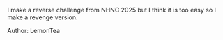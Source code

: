 I make a reverse challenge from NHNC 2025 but I think it is too easy so I make a revenge version.

Author: LemonTea
